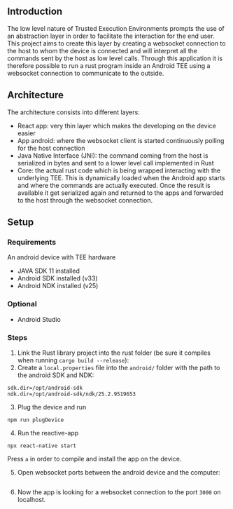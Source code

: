 ## Introduction

The low level nature of Trusted Execution Environments prompts the use of an abstraction layer in order to facilitate the interaction for the end user. This project aims to create this layer by creating a websocket connection to the host to whom the device is connected and will interpret all the commands sent by the host as low level calls.
Through this application it is therefore possible to run a rust program inside an Android TEE using a websocket connection to communicate to the outside.

## Architecture

The architecture consists into different layers:

 - React app: very thin layer which makes the developing on the device easier
 - App android: where the websocket client is started continuously polling for the host connection
 - Java Native Interface (JNI): the command coming from the host is serialized in bytes and sent to a
   lower level call implemented in Rust
 - Core: the actual rust code which is being wrapped interacting with the underlying TEE. This is dynamically
   loaded when the Android app starts and where the commands are actually executed. Once the result is available
   it get serialized again and returned to the apps and forwarded to the host through the websocket connection.

## Setup

### Requirements

An android device with TEE hardware
 - JAVA SDK 11 installed
 - Android SDK installed (v33)
 - Android NDK installed (v25)

### Optional

 - Android Studio

### Steps

1. Link the Rust library project into the rust folder (be sure it compiles when running `cargo build --release`):
2. Create a `local.properties` file into the `android/` folder with the path to the android SDK and NDK:

```env
sdk.dir=/opt/android-sdk
ndk.dir=/opt/android-sdk/ndk/25.2.9519653
```

3. Plug the device and run

```
npm run plugDevice
```

4. Run the reactive-app

```
npx react-native start
```

Press `a` in order to compile and install the app on the device.

5. Open websocket ports between the android device and the computer:
```adb reverse tcp:3000 tcp:3000
```

6. Now the app is looking for a websocket connection to the port `3000` on localhost.
